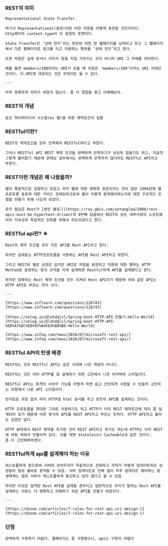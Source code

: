 ### REST의 의미

    Representational State Transfer.
  
    여기서 Representational(표현)이란 어떤 자원을 어떻게 표현할 것인지이다.
    http헤더의 content-type이 이 표현의 포맷이다.
  
    State Transfer은 ‘상태 전이’라는 뜻인데 어떤 한 웹페이지를 상태라고 하고 그 웹페이지에서 다른 웹페이지로 링크를 타고 이동하는 행위를 ‘상태 전이’라고 한다.
  
    또한 자원은 실제 문서나 이미지 등을 직접 가르키는 것이 아니라 URI 그 자체를 의미한다.
  
    예를 들면 members/100이라는 URI가 있을 때 자원은 ‘members/100’이라는 URI 자체인 것이다. 이 URI에 대응되는 것은 무엇이든 될 수 있다.
      
    ---

    아직 정확하게 의미가 와닿지 않는다. 좀 더 경험을 쌓고 이해해보자.

### REST의 개념

    분산 하이퍼미디어 시스템(ex 웹)을 위한 제약조건의 집합

### RESTful이란?

    REST의 제약조건을 모두 만족해야 RESTful하다고 부른다.
  
    그러나 RESTful API REST 제약 조건을 완벽하게 만족하기가 상당히 힘들기도 하고, 지금껏 그렇게 불러왔기 때문에 관례상 실무에서는 완벽하게 만족하지 않더라도 RESTful API라고 부른다.

### REST이란 개념은 왜 나왔을까?

    웹이 폭발적으로 성장하고 있었고 아직 웹에 대한 명확한 표준이라는 것이 없던 1994년에 웹 프로토콜 표준에 대한 가이드 프레임워크로써 웹이 어떻게 동작해야하는지에 대한 구조적인 모델을 만들기 위해 나오게 되었다.
  
    로이 필딩은 Rest가 [본인 블로그](https://roy.gbiv.com/untangled/2008/rest-apis-must-be-hypertext-driven)의 8번째 답글에서 REST의 모든 세부사항이 소프트웨어의 지속성과 독립적인 진화를 위해서 의도되었다고 한다.

### RESTful api란? ★

    Rest의 제약 조건을 모두 지킨 API를 Rest API라고 한다.

    하지만 실제로는 HTTP프로토콜을 사용하는 API를 Rest API라고 부른다.

    그리고 REST와 별로 상관은 없지만 URI로 자원을 표현하고 자원에 대한 행위는 HTTP Method로 표현하는 등의 규칙을 지켜 설계하면 Restful하게 API를 설계했다고 한다.

    하지만 정확히는 Rest 제약 조건을 모두 지켜야 Rest API이기 때문에 위와 같은 API는 HTTP API로 부르는 것이 낫다.
      
    ---

    [https://www.inflearn.com/questions/126743](https://www.inflearn.com/questions/126743)

    [https://velog.io/@lehdqlsl/Spring-boot-HTTP-API-만들기-Hello-World](https://velog.io/@lehdqlsl/Spring-boot-HTTP-API-%EB%A7%8C%EB%93%A4%EA%B8%B0-Hello-World)

    [https://www.infoq.com/news/2016/07/microsoft-rest-api/](https://www.infoq.com/news/2016/07/microsoft-rest-api/)

### RESTful API의 탄생 배경

    REST라는 것과 RESTful API는 같은 시대에 나온 개념이 아니다.
  
    REST라는 것은 이미 HTTP를 잘 설계하기 위한 고민에서 나온 아키텍쳐 스타일이다.
  
    RESTful API는 원격의 서버의 기능을 어떻게 하면 쉽고 간단하게 사용할 수 있을까 고민하는 과정에서 나온 API 스타일이다.
  
    번거로운 과정 없이 마치 HTTP로 html 문서를 주고 받듯이 API를 설계하는 것이다.
  
    HTTP 프로토콜을 최대한 그대로 사용하기도 하고 HTTP가 이미 REST 제약조건에 따라 잘 설계되어 있기 때문에 이런 방식의 API를 REST API라고 부르는 듯하다. HTTP API라고 불러도 상관은 없다.
  
    HTTP API에서 REST 제약을 추가한 것이 REST API라고 하기도 하는데 HTTP는 이미 REST에 바탕 위에서 만들어져 있다. 이를 테면 Stateless나 Cacheable과 같은 것이다.
    좀 더 고민해봐야겠다.

### RESTful하게 api를 설계해야 하는 이유

    레스트풀하게 함으로써 서버와 브라우저가 독립적으로 진화하고 각자가 어떻게 업데이트하든 상관없이 항상 옳바로 동작할 수 있음. 서버 업데이트로 인해 앱이 자주 업데이트 해야하는 앱생태계는 앱과 서버가 레스트풀하게 통신하고 있지 않다고 할 수 있음

    하지만 이것은 엄격한 Rest API를 설계할 경우이고 일반적으로 우리가 말하는 Rest API를 설계하는 이유는 더 명확하고 이해하기 쉬운 API를 만들기 위함이다.
    
    ---

    [https://dzone.com/articles/7-rules-for-rest-api-uri-design-1](https://dzone.com/articles/7-rules-for-rest-api-uri-design-1)

### 단점

    완벽하게 구현하기 어렵다. 웹페이지는 잘 구현됐으나, api는 구현이 어렵다